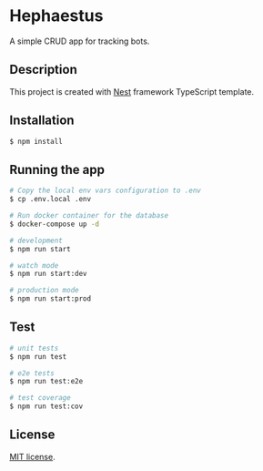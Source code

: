 # Hephaestus

A simple CRUD app for tracking bots.

## Description

This project is created with [Nest](https://github.com/nestjs/nest) framework TypeScript template.

## Installation

```bash
$ npm install
```

## Running the app

```bash
# Copy the local env vars configuration to .env
$ cp .env.local .env

# Run docker container for the database
$ docker-compose up -d

# development
$ npm run start

# watch mode
$ npm run start:dev

# production mode
$ npm run start:prod
```

## Test

```bash
# unit tests
$ npm run test

# e2e tests
$ npm run test:e2e

# test coverage
$ npm run test:cov
```

## License

[MIT license](LICENSE).
